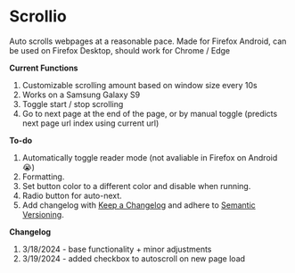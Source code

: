 # Scrollio

Auto scrolls webpages at a reasonable pace. Made for Firefox Android, can be used on Firefox Desktop, should work for Chrome / Edge

**Current Functions**
1. Customizable scrolling amount based on window size every 10s
1. Works on a Samsung Galaxy S9
1. Toggle start / stop scrolling
1. Go to next page at the end of the page, or by manual toggle (predicts next page url index using current url)

**To-do**
1. Automatically toggle reader mode (not avaliable in Firefox on Android :sob:)
1. Formatting.
1. Set button color to a different color and disable when running.
1. Radio button for auto-next.
1. Add changelog with [Keep a Changelog](https://keepachangelog.com/en/1.0.0/) and adhere to [Semantic Versioning](https://semver.org/spec/v2.0.0.html).

**Changelog**
1. 3/18/2024 - base functionality + minor adjustments
2. 3/19/2024 - added checkbox to autoscroll on new page load